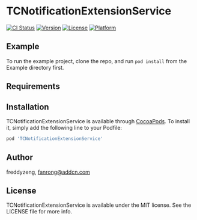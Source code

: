 # TCNotificationExtensionService

[![CI Status](https://img.shields.io/travis/freddyzeng/TCNotificationExtensionService.svg?style=flat)](https://travis-ci.org/freddyzeng/TCNotificationExtensionService)
[![Version](https://img.shields.io/cocoapods/v/TCNotificationExtensionService.svg?style=flat)](https://cocoapods.org/pods/TCNotificationExtensionService)
[![License](https://img.shields.io/cocoapods/l/TCNotificationExtensionService.svg?style=flat)](https://cocoapods.org/pods/TCNotificationExtensionService)
[![Platform](https://img.shields.io/cocoapods/p/TCNotificationExtensionService.svg?style=flat)](https://cocoapods.org/pods/TCNotificationExtensionService)

## Example

To run the example project, clone the repo, and run `pod install` from the Example directory first.

## Requirements

## Installation

TCNotificationExtensionService is available through [CocoaPods](https://cocoapods.org). To install
it, simply add the following line to your Podfile:

```ruby
pod 'TCNotificationExtensionService'
```

## Author

freddyzeng, fanrong@addcn.com

## License

TCNotificationExtensionService is available under the MIT license. See the LICENSE file for more info.
